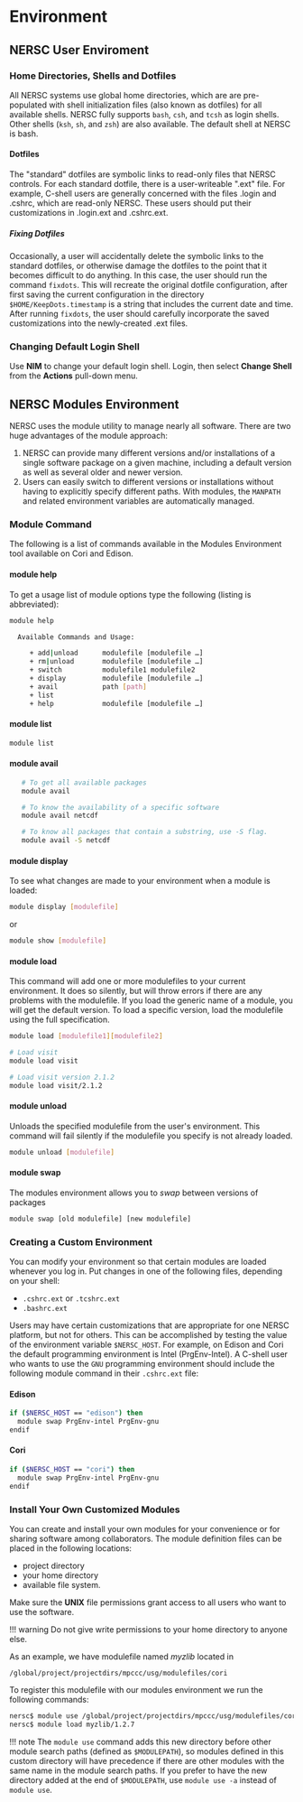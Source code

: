 # Environment

## NERSC User Enviroment

### Home Directories, Shells and Dotfiles

All NERSC systems use global home directories, which are are
pre-populated with shell initialization files (also known as dotfiles)
for all available shells. NERSC fully supports `bash`, `csh`, and
`tcsh` as login shells. Other shells (`ksh`, `sh`, and `zsh`) are also
available. The default shell at NERSC is bash.

#### Dotfiles

The "standard" dotfiles are symbolic links to read-only files that
NERSC controls. For each standard dotfile, there is a user-writeable
".ext" file.  For example, C-shell users are generally concerned with
the files .login and .cshrc, which are read-only NERSC. These users
should put their customizations in .login.ext and .cshrc.ext.

##### Fixing Dotfiles

Occasionally, a user will accidentally delete the symbolic links to
the standard dotfiles, or otherwise damage the dotfiles to the point
that it becomes difficult to do anything. In this case, the user
should run the command `fixdots`. This will recreate the original
dotfile configuration, after first saving the current configuration in
the directory `$HOME/KeepDots.timestamp` is a string that includes the
current date and time. After running `fixdots`, the user should
carefully incorporate the saved customizations into the newly-created
.ext files.

### Changing Default Login Shell

Use **NIM** to change your default login shell. Login, then select
**Change Shell** from the **Actions** pull-down menu.

## NERSC Modules Environment

NERSC uses the module utility to manage nearly all software. There are
two huge advantages of the module approach:

1. NERSC can provide many different versions and/or installations of a
   single software package on a given machine, including a default
   version as well as several older and newer version.
2. Users can easily switch to different versions or installations
   without having to explicitly specify different paths. With modules,
   the `MANPATH` and related environment variables are automatically
   managed.

### Module Command

The following is a list of commands available in the Modules
Environment tool available on Cori and Edison.

#### module help

To get a usage list of module options type the following (listing is
abbreviated):

```bash
module help

  Available Commands and Usage:

     + add|unload      modulefile [modulefile …]
     + rm|unload       modulefile [modulefile …]
     + switch          modulefile1 modulefile2
     + display         modulefile [modulefile …]
     + avail           path [path]
     + list
     + help            modulefile [modulefile …]
```

#### module list

```bash
module list
```

#### module avail

```bash
   # To get all available packages
   module avail

   # To know the availability of a specific software
   module avail netcdf

   # To know all packages that contain a substring, use -S flag.
   module avail -S netcdf
```

#### module display

To see what changes are made to your environment when a module is
loaded:

```bash
module display [modulefile]
```
or
```bash
module show [modulefile]
```

#### module load

This command will add one or more modulefiles to your current
environment.  It does so silently, but will throw errors if there are
any problems with the modulefile. If you load the generic name of a
module, you will get the default version. To load a specific version,
load the modulefile using the full specification.

```bash
module load [modulefile1][modulefile2]

# Load visit
module load visit

# Load visit version 2.1.2
module load visit/2.1.2
```

#### module unload

Unloads the specified modulefile from the user's environment. This
command will fail silently if the modulefile you specify is not
already loaded.

```bash
module unload [modulefile]
```

#### module swap

The modules environment allows you to *swap* between versions of
packages

```bash
module swap [old modulefile] [new modulefile]
```

### Creating a Custom Environment

You can modify your environment so that certain modules are loaded
whenever you log in. Put changes in one of the following files,
depending on your shell:

* `.cshrc.ext` or `.tcshrc.ext`
* `.bashrc.ext`

Users may have certain customizations that are appropriate for one
NERSC platform, but not for others. This can be accomplished by
testing the value of the environment variable `$NERSC_HOST`. For
example, on Edison and Cori the default programming environment is
Intel (PrgEnv-Intel). A C-shell user who wants to use the `GNU`
programming environment should include the following module command in
their `.cshrc.ext` file:

#### Edison

```bash
if ($NERSC_HOST == "edison") then
  module swap PrgEnv-intel PrgEnv-gnu
endif
```

#### Cori

```bash
if ($NERSC_HOST == "cori") then
  module swap PrgEnv-intel PrgEnv-gnu
endif
```

### Install Your Own Customized Modules

You can create and install your own modules for your convenience or
for sharing software among collaborators. The module definition files
can be placed in the following locations:

* project directory
* your home directory
* available file system.

Make sure the **UNIX** file permissions grant access to all users who
want to use the software.

!!! warning
    Do not give write permissions to your home directory to anyone else.

As an example, we have modulefile named *myzlib* located in

`/global/project/projectdirs/mpccc/usg/modulefiles/cori`

To register this modulefile with our modules environment we run the
following commands:

```bash
nersc$ module use /global/project/projectdirs/mpccc/usg/modulefiles/cori
nersc$ module load myzlib/1.2.7
```

!!! note
	The `module use` command adds this new directory before
	other module search paths (defined as `$MODULEPATH`), so modules
	defined in this custom directory will have precedence if there are
	other modules with the same name in the module search paths. If
	you prefer to have the new directory added at the end of
	`$MODULEPATH`, use `module use -a` instead of `module use`.
